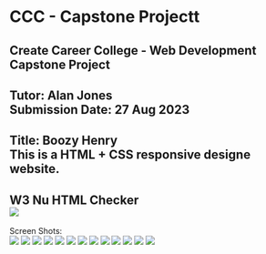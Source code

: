 # CCC - Capstone Projectt
Create Career College - Web Development Capstone Project
---
Tutor: Alan Jones<br>
Submission Date: 27 Aug 2023
---
Title: Boozy Henry
<br>
This is a HTML + CSS responsive designe website.
---
W3 Nu HTML Checker<br>
![](Html_Checker.png)
---
Screen Shots:<br>
![](/pages/pages-01.png)
![](/pages/pages-02.png)
![](/pages/pages-03.png)
![](/pages/pages-04.png)
![](/pages/pages-05.png)
![](/pages/pages-06.png)
![](/pages/pages-07.png)
![](/pages/pages-08.png)
![](/pages/pages-09.png)
![](/pages/pages-10.png)
![](/pages/pages-11.png)
![](/pages/pages-12.png)
![](/pages/pages-13.png)
